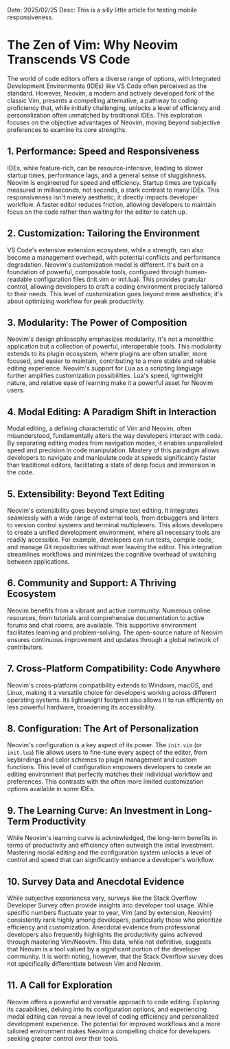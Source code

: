 Date: 2025/02/25
Desc: This is a silly little article for testing mobile responsiveness.

# The Zen of Vim: Why Neovim Transcends VS Code

The world of code editors offers a diverse range of options, with Integrated Development Environments (IDEs) like VS Code often perceived as the standard.  However, Neovim, a modern and actively developed fork of the classic Vim, presents a compelling alternative, a pathway to coding proficiency that, while initially challenging, unlocks a level of efficiency and personalization often unmatched by traditional IDEs. This exploration focuses on the objective advantages of Neovim, moving beyond subjective preferences to examine its core strengths.

## 1. Performance: Speed and Responsiveness

IDEs, while feature-rich, can be resource-intensive, leading to slower startup times, performance lags, and a general sense of sluggishness.  Neovim is engineered for speed and efficiency.  Startup times are typically measured in milliseconds, not seconds, a stark contrast to many IDEs.  This responsiveness isn't merely aesthetic; it directly impacts developer workflow.  A faster editor reduces friction, allowing developers to maintain focus on the code rather than waiting for the editor to catch up.

## 2. Customization: Tailoring the Environment

VS Code's extensive extension ecosystem, while a strength, can also become a management overhead, with potential conflicts and performance degradation. Neovim's customization model is different. It's built on a foundation of powerful, composable tools, configured through human-readable configuration files (init.vim or init.lua). This provides granular control, allowing developers to craft a coding environment precisely tailored to their needs.  This level of customization goes beyond mere aesthetics; it's about optimizing workflow for peak productivity.

## 3. Modularity: The Power of Composition

Neovim's design philosophy emphasizes modularity. It's not a monolithic application but a collection of powerful, interoperable tools. This modularity extends to its plugin ecosystem, where plugins are often smaller, more focused, and easier to maintain, contributing to a more stable and reliable editing experience.  Neovim's support for Lua as a scripting language further amplifies customization possibilities. Lua's speed, lightweight nature, and relative ease of learning make it a powerful asset for Neovim users.

## 4. Modal Editing: A Paradigm Shift in Interaction

Modal editing, a defining characteristic of Vim and Neovim, often misunderstood, fundamentally alters the way developers interact with code. By separating editing modes from navigation modes, it enables unparalleled speed and precision in code manipulation.  Mastery of this paradigm allows developers to navigate and manipulate code at speeds significantly faster than traditional editors, facilitating a state of deep focus and immersion in the code.

## 5. Extensibility: Beyond Text Editing

Neovim's extensibility goes beyond simple text editing.  It integrates seamlessly with a wide range of external tools, from debuggers and linters to version control systems and terminal multiplexers.  This allows developers to create a unified development environment, where all necessary tools are readily accessible.  For example, developers can run tests, compile code, and manage Git repositories without ever leaving the editor.  This integration streamlines workflows and minimizes the cognitive overhead of switching between applications.

## 6. Community and Support: A Thriving Ecosystem

Neovim benefits from a vibrant and active community.  Numerous online resources, from tutorials and comprehensive documentation to active forums and chat rooms, are available. This supportive environment facilitates learning and problem-solving.  The open-source nature of Neovim ensures continuous improvement and updates through a global network of contributors.

## 7. Cross-Platform Compatibility: Code Anywhere

Neovim's cross-platform compatibility extends to Windows, macOS, and Linux, making it a versatile choice for developers working across different operating systems. Its lightweight footprint also allows it to run efficiently on less powerful hardware, broadening its accessibility.

## 8. Configuration: The Art of Personalization

Neovim's configuration is a key aspect of its power.  The `init.vim` (or `init.lua`) file allows users to fine-tune every aspect of the editor, from keybindings and color schemes to plugin management and custom functions.  This level of configuration empowers developers to create an editing environment that perfectly matches their individual workflow and preferences.  This contrasts with the often more limited customization options available in some IDEs.

## 9.  The Learning Curve: An Investment in Long-Term Productivity

While Neovim's learning curve is acknowledged, the long-term benefits in terms of productivity and efficiency often outweigh the initial investment.  Mastering modal editing and the configuration system unlocks a level of control and speed that can significantly enhance a developer's workflow.

## 10.  Survey Data and Anecdotal Evidence

While subjective experiences vary, surveys like the Stack Overflow Developer Survey often provide insights into developer tool usage.  While specific numbers fluctuate year to year, Vim (and by extension, Neovim) consistently rank highly among developers, particularly those who prioritize efficiency and customization.  Anecdotal evidence from professional developers also frequently highlights the productivity gains achieved through mastering Vim/Neovim.  This data, while not definitive, suggests that Neovim is a tool valued by a significant portion of the developer community.  It is worth noting, however, that the Stack Overflow survey does not specifically differentiate between Vim and Neovim.

## 11.  A Call for Exploration

Neovim offers a powerful and versatile approach to code editing. Exploring its capabilities, delving into its configuration options, and experiencing modal editing can reveal a new level of coding efficiency and personalized development experience. The potential for improved workflows and a more tailored environment makes Neovim a compelling choice for developers seeking greater control over their tools.
